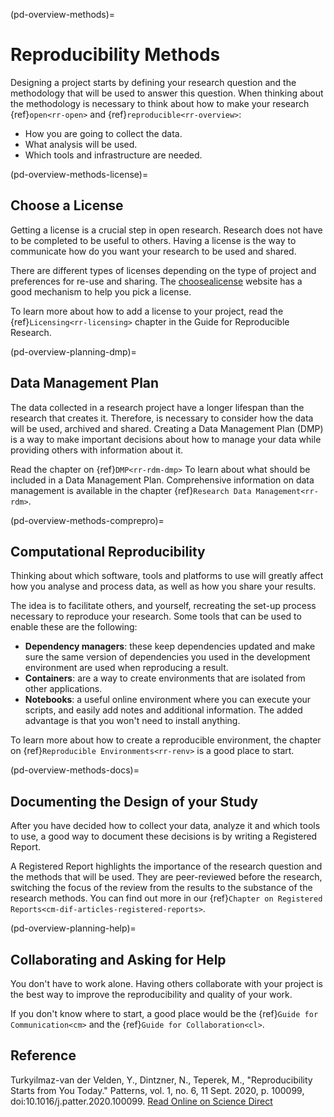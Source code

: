 (pd-overview-methods)=
# Reproducibility Methods

Designing a project starts by defining your research question and the methodology that will be used to answer this question. When thinking about the methodology is necessary to think about how to make your research {ref}`open<rr-open>` and {ref}`reproducible<rr-overview>`:
- How you are going to collect the data.
- What analysis will be used.
- Which tools and infrastructure are needed.

(pd-overview-methods-license)=
## Choose a License

Getting a license is a crucial step in open research. Research does not have to be completed to be useful to others. Having a license is the way to communicate how do you want your research to be used and shared.

There are different types of licenses depending on the type of project and preferences for re-use and sharing. The [choosealicense](https://choosealicense.com/) website has a good mechanism to help you pick a license.

To learn more about how to add a license to your project, read the {ref}`Licensing<rr-licensing>` chapter in the Guide for Reproducible Research.

(pd-overview-planning-dmp)=
## Data Management Plan

The data collected in a research project have a longer lifespan than the research that creates it. Therefore, is necessary to consider how the data will be used, archived and shared. Creating a Data Management Plan (DMP) is a way to make important decisions about how to manage your data while providing others with information about it.

Read the chapter on {ref}`DMP<rr-rdm-dmp>` To learn about what should be included in a Data Management Plan. Comprehensive information on data management is available in the chapter {ref}`Research Data Management<rr-rdm>`.

(pd-overview-methods-comprepro)=
## Computational Reproducibility

Thinking about which software, tools and platforms to use will greatly affect how you analyse and process data, as well as how you share your results.

The idea is to facilitate others, and yourself, recreating the set-up process necessary to reproduce your research. Some tools that can be used to enable these are the following:
- **Dependency managers**: these keep dependencies updated and make sure the same version of dependencies you used in the development environment are used when reproducing a result.
- **Containers**: are a way to create environments that are isolated from other applications.
- **Notebooks**: a useful online environment where you can execute your scripts, and easily add notes and additional information. The added advantage is that you won't need to install anything.

To learn more about how to create a reproducible environment, the chapter on {ref}`Reproducible Environments<rr-renv>` is a good place to start.

(pd-overview-methods-docs)=
## Documenting the Design of your Study

After you have decided how to collect your data, analyze it and which tools to use, a good way to document these decisions is by writing a Registered Report.

A Registered Report highlights the importance of the research question and the methods that will be used. They are peer-reviewed before the research, switching the focus of the review from the results to the substance of the research methods. You can find out more in our {ref}`Chapter on Registered Reports<cm-dif-articles-registered-reports>`.

(pd-overview-planning-help)=
## Collaborating and Asking for Help

You don't have to work alone. Having others collaborate with your project is the best way to improve the reproducibility and quality of your work.

If you don't know where to start, a good place would be the {ref}`Guide for Communication<cm>` and the {ref}`Guide for Collaboration<cl>`.

## Reference

Turkyilmaz-van der Velden, Y., Dintzner, N., Teperek, M., "Reproducibility Starts from You Today." Patterns, vol. 1, no. 6, 11 Sept. 2020, p. 100099, doi:10.1016/j.patter.2020.100099. [Read Online on Science Direct](https://www.sciencedirect.com/science/article/pii/S2666389920301331)
